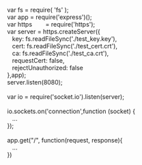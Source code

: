 var fs = require( 'fs' );<br />
var app = require('express')();<br />
var https &nbsp; &nbsp; &nbsp; &nbsp;= require('https');<br />
var server = https.createServer({<br />
&nbsp; &nbsp;key: fs.readFileSync('./test_key.key'),<br />
&nbsp; &nbsp;cert: fs.readFileSync('./test_cert.crt'),<br />
&nbsp; &nbsp;ca: fs.readFileSync('./test_ca.crt'),<br />
&nbsp; &nbsp;requestCert: false,<br />
&nbsp; &nbsp;rejectUnauthorized: false<br />
},app);<br />
server.listen(8080);<br />
<br />
var io = require('socket.io').listen(server);<br />
<br />
io.sockets.on('connection',function (socket) {<br />
&nbsp; &nbsp;...<br />
});<br />
<br />
app.get("/", function(request, response){<br />
&nbsp; &nbsp;...<br />
})<br />